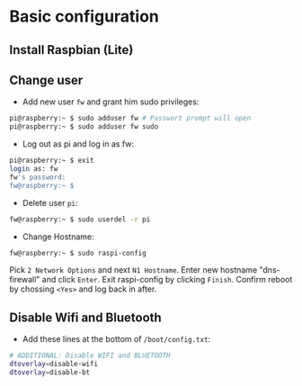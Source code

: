 # Basic configuration
## Install Raspbian (Lite)

## Change user
- Add new user `fw` and grant him sudo privileges:
```bash
pi@raspberry:~ $ sudo adduser fw # Passwort prompt will open
pi@raspberry:~ $ sudo adduser fw sudo
```
- Log out as pi and log in as fw:
```bash
pi@raspberry:~ $ exit
login as: fw
fw's password:
fw@raspberry:~ $ 
```
- Delete user `pi`:
```bash
fw@raspberry:~ $ sudo userdel -r pi
```
- Change Hostname:
```bash
fw@raspberry:~ $ sudo raspi-config
```
Pick `2 Network Options` and next `N1 Hostname`.
Enter new hostname "dns-firewall" and click `Enter`.
Exit raspi-config by clicking `Finish`.
Confirm reboot by chossing `<Yes>` and log back in after.

## Disable Wifi and Bluetooth
- Add these lines at the bottom of `/boot/config.txt`:
```bash
# ADDITIONAL: Disable WIFI and BLUETOOTH
dtoverlay=disable-wifi
dtoverlay=disable-bt
```

